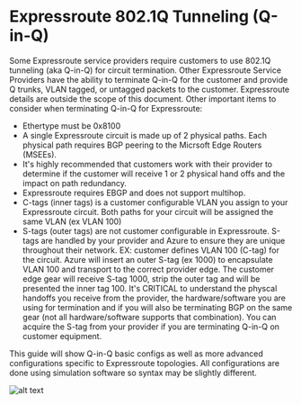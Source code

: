 # Expressroute 802.1Q Tunneling (Q-in-Q)
Some Expressroute service providers require customers to use 802.1Q tunneling (aka Q-in-Q) for circuit termination. Other Expressroute Service Providers have the ability to terminate Q-in-Q for the customer and provide Q trunks, VLAN tagged, or untagged packets to the customer. Expressroute details are outside the scope of this document. Other important items to consider when terminating Q-in-Q for Expressroute:

- Ethertype must be 0x8100
- A single Expressroute circuit is made up of 2 physical paths. Each physical path requires BGP peering to the Micrsoft Edge Routers (MSEEs).
- It's highly recommended that customers work with their provider to determine if the customer will receive 1 or 2 physical hand offs and the impact on path redundancy.
- Expressroute requires EBGP and does not support multihop.
- C-tags (inner tags) is a customer configurable VLAN you assign to your Expressroute circuit. Both paths for your circuit will be assigned the same VLAN (ex VLAN 100)
- S-tags (outer tags) are not customer configurable in Expressroute. S-tags are handled by your provider and Azure to ensure they are unique throughout their network. EX: customer defines VLAN 100 (C-tag) for the circuit. Azure will insert an outer S-tag (ex 1000) to encapsulate VLAN 100 and transport to the correct provider edge. The customer edge gear will receive S-tag 1000, strip the outer tag and will be presented the inner tag 100. It's CRITICAL to understand the physcal handoffs you receive from the provider, the hardware/software you are using for termination and if you will also be terminating BGP on the same gear (not all hardware/software supports that combination). You can acquire the S-tag from your provider if you are terminating Q-in-Q on customer equipment. 


This guide will show Q-in-Q basic configs as well as more advanced configurations specific to Expressroute topologies. All configurations are done using simulation software so syntax may be slightly different. 

![alt text](https://github.com/jwrightazure/lab/blob/master/Expressroute-Q-in-Q/q-in-q-topo.PNG)
